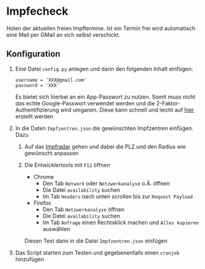 # Impfecheck

Holen der aktuellen freien Impftermine. Ist ein Termin frei wird automatisch eine Mail per GMail an sich selbst verschickt.

## Konfiguration

1. Eine Datei `config.py` anlegen und darin den folgenden Inhalt einfügen:
    ```
    username = 'XXX@gmail.com'
    password = 'XXX'
    ```
    Es bietet sich hierbei an ein App-Passwort zu nutzen. Somit muss nicht das echte Google-Passwort verwendet werden und die 2-Faktor-Authentifizierung wird umganen. Diese kann schnell und leicht auf [hier](https://myaccount.google.com/apppasswords) erstellt werden

2. In die Daten `Impfzentren.json` die gewünschten Impfzentren einfügen. Dazu
    1. Auf das [Impfradar](https://impfterminradar.de/?search=76131&radius=50&state=baden_wuerttemberg) gehen und dabei die PLZ und den Radius wie gewünscht anpassen
    2. Die Entwicklertools mit `F12` öffnen
        - Chrome
          - Den Tab `Network` oder `Netzwerkanalyse` o.Ä. öffnen
          - Die Datei `availability` suchen
          - Im Tab `Headers` nach unten scrollen bis zur `Request Payload`
        - Firefox
          - Den Tab `Netzwerkanalyse` öffnen
          - Die Datei `availability` suchen
          - Im Tab `Anfrage` einen Rechtsklick machen und `Alles kopieren` auswählen

        Diesen Text dann in die Datei `Impfzentren.json` einfügen

3. Das Script starten zum Testen und gegebenenfalls einen `cronjob` hinzufügen